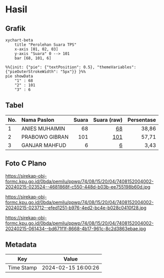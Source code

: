# Hasil

## Grafik

```mermaid
xychart-beta
    title "Perolehan Suara TPS"
    x-axis [01, 02, 03]
    y-axis "Suara" 0 --> 101
    bar [68, 101, 6]
```

```mermaid
%%{init: {"pie": {"textPosition": 0.5}, "themeVariables": {"pieOuterStrokeWidth": "5px"}} }%%
pie showData
    "1" : 68
    "2" : 101
    "3" : 6
```

## Tabel

| No. | Nama Paslon    | Suara | Suara (raw) | Persentase |
|:--- |:-------------- | -----:| -----------:| ----------:|
| 1   | ANIES MUHAIMIN | 68    | [68][p-1]   | 38,86      |
| 2   | PRABOWO GIBRAN | 101   | [101][p-2]  | 57,71      |
| 3   | GANJAR MAHFUD  | 6     | [6][p-3]    | 3,43       |


[p-1]: https://github.com/gigit-pemilu/pemilu-2024-74-sulawesi-tenggara/blob/main/pilpres/hitung-suara/sub/74-sulawesi-tenggara/sub/08-kolaka-utara/sub/15-tolala/sub/2004-bahari/sub/002-tps/sub/paslon-1.txt
[p-2]: https://github.com/gigit-pemilu/pemilu-2024-74-sulawesi-tenggara/blob/main/pilpres/hitung-suara/sub/74-sulawesi-tenggara/sub/08-kolaka-utara/sub/15-tolala/sub/2004-bahari/sub/002-tps/sub/paslon-2.txt
[p-3]: https://github.com/gigit-pemilu/pemilu-2024-74-sulawesi-tenggara/blob/main/pilpres/hitung-suara/sub/74-sulawesi-tenggara/sub/08-kolaka-utara/sub/15-tolala/sub/2004-bahari/sub/002-tps/sub/paslon-3.txt

## Foto C Plano

https://sirekap-obj-formc.kpu.go.id/0bda/pemilu/ppwp/74/08/15/20/04/7408152004002-20240215-023524--4681868f-c550-448d-b03b-ee755198b60d.jpg

https://sirekap-obj-formc.kpu.go.id/0bda/pemilu/ppwp/74/08/15/20/04/7408152004002-20240215-023712--efed1251-b976-4ed2-bc4e-b028c0410f28.jpg

https://sirekap-obj-formc.kpu.go.id/0bda/pemilu/ppwp/74/08/15/20/04/7408152004002-20240215-061434--bd671f1f-8668-4b17-961c-8c2d3863ebae.jpg


## Metadata

| Key        | Value               |
| ---------- | ------------------- |
| Time Stamp | 2024-02-15 16:00:26 |



